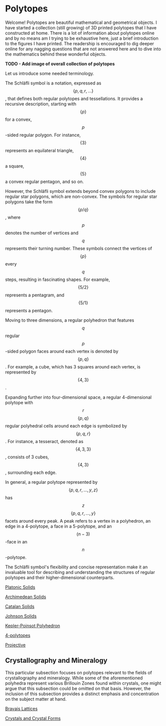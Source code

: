 # Polytopes

Welcome!  Polytopes are beautiful mathematical and geometrical objects.  I have started a collection (still growing) of 3D printed polytopes that I have constructed at home.  There is a lot of information about polytopes online and by no means am I trying to be exhaustive here, just a brief introduction to the figures I have printed.  The readership is encouraged to dig deeper online for any nagging questions that are not answered here and to dive into the mathematics behind these wonderful objects.

**TODO - Add image of overall collection of polytopes**

Let us introduce some needed terminology.

The Schläfli symbol is a notation, expressed as $$\{p, q, r,\dots\}$$, that defines both regular polytopes and tessellations. It provides a recursive description, starting with $$\{p\}$$ for a convex, $$p$$-sided regular polygon. For instance, $$\{3\}$$ represents an equilateral triangle, $$\{4\}$$ a square, $$\{5\}$$ a convex regular pentagon, and so on.

However, the Schläfli symbol extends beyond convex polygons to include regular star polygons, which are non-convex. The symbols for regular star polygons take the form $$\{p/q\}$$, where $$p$$ denotes the number of vertices and $$q$$ represents their turning number. These symbols connect the vertices of $$\{p\}$$ every $$q$$ steps, resulting in fascinating shapes. For example, $$\{5/2\}$$ represents a pentagram, and $$\{5/1\}$$ represents a pentagon.

Moving to three dimensions, a regular polyhedron that features $$q$$ regular $$p$$-sided polygon faces around each vertex is denoted by $$\{p, q\}$$. For example, a cube, which has 3 squares around each vertex, is represented by $$\{4, 3\}$$.

Expanding further into four-dimensional space, a regular 4-dimensional polytope with $$r$$ $$\{p, q\}$$ regular polyhedral cells around each edge is symbolized by $$\{p, q, r\}$$. For instance, a tesseract, denoted as $$\{4, 3, 3\}$$, consists of 3 cubes, $$\{4, 3\}$$, surrounding each edge.

In general, a regular polytope represented by $$\{p, q, r,\dots, y, z\}$$ has $$z$$ $$\{p, q, r,\dots, y\}$$ facets around every peak. A peak refers to a vertex in a polyhedron, an edge in a 4-polytope, a face in a 5-polytope, and an $$(n-3)$$-face in an $$n$$-polytope.

The Schläfli symbol's flexibility and concise representation make it an invaluable tool for describing and understanding the structures of regular polytopes and their higher-dimensional counterparts.

[Platonic Solids](https://newell.github.io/projects/polytopes/platonic-solids)

[Archimedean Solids](https://newell.github.io/projects/polytopes/archimedean-solids)

[Catalan Solids](https://newell.github.io/projects/polytopes/catalan-solids)

[Johnson Solids](https://newell.github.io/projects/polytopes/johnson-solids)

[Kepler-Poinsot Polyhedron](https://newell.github.io/projects/polytopes/kepler-poinsot)

[4-polytopes](https://newell.github.io/projects/polytopes/4-polytopes)

[Projective](https://newell.github.io/projects/polytopes/projective)

## Crystallography and Mineralogy

This particular subsection focuses on polytopes relevant to the fields of crystallography and mineralogy. While some of the aforementioned polyhedra represent various Brillouin Zones found within crystals, one might argue that this subsection could be omitted on that basis. However, the inclusion of this subsection provides a distinct emphasis and concentration on the subject matter at hand.

[Bravais Lattices](https://newell.github.io/projects/polytopes/bravais-lattices)

[Crystals and Crystal Forms](https://newell.github.io/projects/polytopes/crystal-forms)

